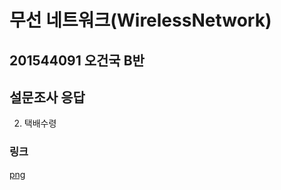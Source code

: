 # 무선 네트워크(WirelessNetwork)

## 201544091 오건국 B반

## 설문조사 응답
2. 택배수령
   
### 링크
[png](./png/README.md)
